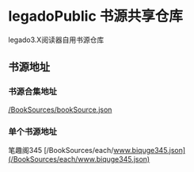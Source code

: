 # legadoPublic 书源共享仓库 

legado3.X阅读器自用书源仓库

## 书源地址

### 书源合集地址
[/BookSources/bookSource.json](/BookSources/bookSource.json)

### 单个书源地址
笔趣阁345 [/BookSources/each/www.biquge345.json](/BookSources/each/www.biquge345.json)

